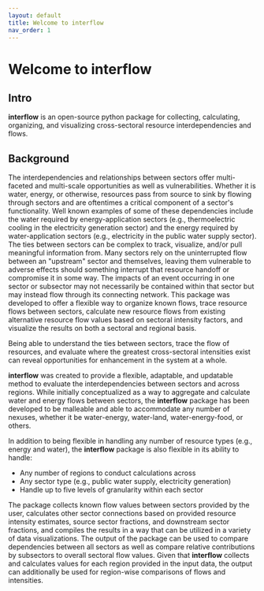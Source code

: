 ```yaml
---
layout: default
title: Welcome to interflow
nav_order: 1
---
```


# Welcome to interflow

## Intro
**interflow** is an open-source python package for collecting, calculating, organizing, and visualizing cross-sectoral resource interdependencies and flows.

## Background
The interdependencies and relationships between sectors offer multi-faceted and multi-scale opportunities as well as vulnerabilities. Whether it is water, energy, or otherwise, resources pass from source to sink by flowing through sectors and are oftentimes a critical component of a sector's functionality. Well known examples of some of these dependencies include the water required by energy-application sectors (e.g., thermoelectric cooling in the electricity generation sector) and the energy required by water-application sectors (e.g., electricity in the public water supply sector). The ties between sectors can be complex to track, visualize, and/or pull meaningful information from. Many sectors rely on the uninterrupted flow between an "upstream" sector and themselves, leaving them vulnerable to adverse effects should something interrupt that resource handoff or compromise it in some way. The impacts of an event occurring in one sector or subsector may not necessarily be contained within that sector but may instead flow through its connecting network. This package was developed to offer a flexible way to organize known flows, trace resource flows between sectors, calculate new resource flows from existing alternative resource flow values based on sectoral intensity factors, and visualize the results on both a sectoral and regional basis.

Being able to understand the ties between sectors, trace the flow of resources, and evaluate where the greatest cross-sectoral intensities exist can reveal opportunities for enhancement in the system at a whole.

**interflow** was created to provide a flexible, adaptable, and updatable method to evaluate the interdependencies between sectors and across regions. While initially conceptualized as a way to aggregate and calculate water and energy flows between sectors, the **interflow** package has been developed to be malleable and able to accommodate any number of nexuses, whether it be water-energy, water-land, water-energy-food, or others.

In addition to being flexible in handling any number of resource types (e.g., energy and water), the **interflow** package is also flexible in its ability to handle:
* Any number of regions to conduct calculations across
* Any sector type (e.g., public water supply, electricity generation)
* Handle up to five levels of granularity within each sector

The package collects known flow values between sectors provided by the user, calculates other sector connections based on provided resource intensity estimates, source sector fractions, and downstream sector fractions, and compiles the results in a way that can be utilized in a variety of data visualizations. The output of the package can be used to compare dependencies between all sectors as well as compare relative contributions by subsectors to overall sectoral flow values. Given that **interflow** collects and calculates values for each region provided in the input data, the output can additionally be used for region-wise comparisons of flows and intensities.
